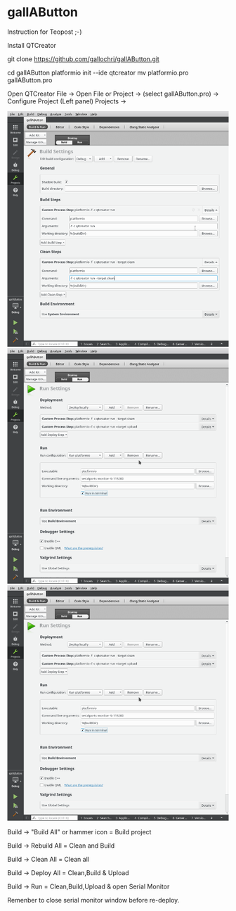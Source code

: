 # gallAButton

Instruction for Teopost ;-)

Install QTCreator

git clone https://github.com/gallochri/gallAButton.git

cd gallAButton
platformio init --ide qtcreator
mv platformio.pro gallAButton.pro

Open QTCreator
File -> Open File or Project -> (select gallAButton.pro) -> Configure Project
(Left panel) Projects ->

![](images/qtcreator1.png)
![](images/qtcreator2.png)
![](images/qtcreator2.png)

Build -> "Build All" or hammer icon   = Build project

Build -> Rebuild All                  = Clean and Build

Build -> Clean All                    = Clean all

Build -> Deploy All                   = Clean,Build & Upload

Build -> Run                          = Clean,Build,Upload & open Serial Monitor

Remenber to close serial monitor window before re-deploy.
